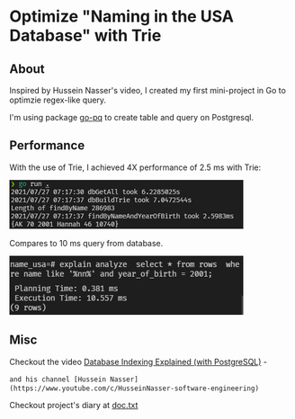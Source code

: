 # Optimize "Naming in the USA Database" with Trie

## About
  Inspired by Hussein Nasser's video, I created my first mini-project in Go to optimzie regex-like query. 
  
  I'm using package [go-pq](https://github.com/go-pg/pg) to create table and query on Postgresql.
  
## Performance
  With the use of Trie, I achieved 4X performance of 2.5 ms with Trie:
 
![Query with trie](./query_wtrie.png)

  Compares to 10 ms query from database.
  
![Query with database](./query_pg.png)



  
  
## Misc
Checkout the video [Database Indexing Explained (with PostgreSQL)](https://www.youtube.com/watch?v=-qNSXK7s7_w) - 

    and his channel [Hussein Nasser](https://www.youtube.com/c/HusseinNasser-software-engineering)

Checkout project's diary at [doc.txt](./doc.txt)
